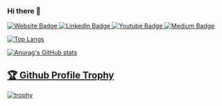 ### Hi there 👋


<div id="badges">
  <a href="https://www.christopherluu.com">
    <img src="https://img.shields.io/badge/website-000000?style=for-the-badge&logo=About.me&logoColor=white" alt="Website Badge"/>
  </a>
  <a href="www.linkedin.com/in/christopher-luu-542691149">
    <img src="https://img.shields.io/badge/LinkedIn-blue?style=for-the-badge&logo=linkedin&logoColor=white" alt="LinkedIn Badge"/>
  </a>
  <a href="https://www.youtube.com/@chris_codes">
    <img src="https://img.shields.io/badge/YouTube-red?style=for-the-badge&logo=youtube&logoColor=white" alt="Youtube Badge"/>
  </a>
  <a href="https://medium.com/@cluu.codes1337">
    <img src="https://img.shields.io/badge/Medium-12100E?style=for-the-badge&logo=medium&logoColor=white" alt="Medium Badge"/>
  </a>
</div>

[![Top Langs](https://github-readme-stats.vercel.app/api/top-langs/?username=christopher-luu97&layout=compact&hide=jupyter%20notebook)](https://github.com/anuraghazra/github-readme-stats)


<div>
  
  [![Anurag's GitHub stats](https://github-readme-stats.vercel.app/api?username=christopher-luu97&show_icons=true&theme=monokai)](https://github.com/anuraghazra/github-readme-stats)

<a href="https://github.com/ryo-ma/github-profile-trophy"><h2>🏆 Github Profile Trophy</h2></a>
[![trophy](https://github-profile-trophy.vercel.app/?username=christopher-luu97&theme=monokai)](https://github.com/ryo-ma/github-profile-trophy)

</div>
